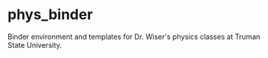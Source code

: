 # phys_binder
Binder environment and templates for Dr. Wiser's physics classes at Truman State University.
